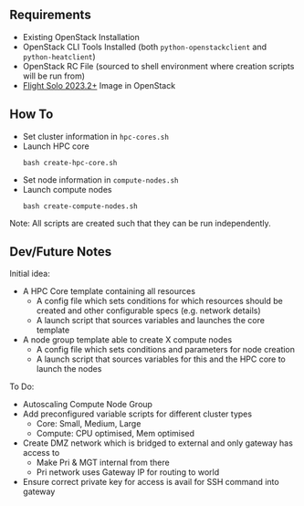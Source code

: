 ## Requirements

- Existing OpenStack Installation
- OpenStack CLI Tools Installed (both `python-openstackclient` and `python-heatclient`)
- OpenStack RC File (sourced to shell environment where creation scripts will be run from) 
- [Flight Solo 2023.2+](https://repo.openflighthpc.org/?prefix=images/FlightSolo/) Image in OpenStack

## How To

- Set cluster information in `hpc-cores.sh`
- Launch HPC core
  ```shell
  bash create-hpc-core.sh
  ```
- Set node information in `compute-nodes.sh`
- Launch compute nodes
  ```shell
  bash create-compute-nodes.sh
  ```

Note: All scripts are created such that they can be run independently.

## Dev/Future Notes

Initial idea:
- A HPC Core template containing all resources 
    - A config file which sets conditions for which resources should be created and other configurable specs (e.g. network details)
    - A launch script that sources variables and launches the core template
- A node group template able to create X compute nodes
    - A config file which sets conditions and parameters for node creation
    - A launch script that sources variables for this and the HPC core to launch the nodes

To Do:
- Autoscaling Compute Node Group
- Add preconfigured variable scripts for different cluster types
    - Core: Small, Medium, Large
    - Compute: CPU optimised, Mem optimised
- Create DMZ network which is bridged to external and only gateway has access to
    - Make Pri & MGT internal from there
    - Pri network uses Gateway IP for routing to world
- Ensure correct private key for access is avail for SSH command into gateway
